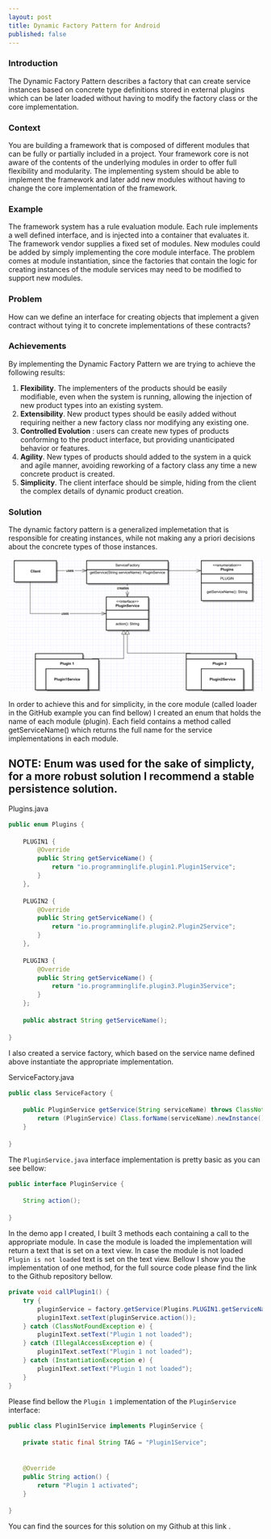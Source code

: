 ```yaml
---
layout: post
title: Dynamic Factory Pattern for Android
published: false
---
```



### Introduction

The Dynamic Factory Pattern describes a factory that can create service instances based on concrete type definitions stored in external plugins which can be later loaded without having to modify the factory class or the core implementation.

### Context

You are building a framework that is composed of different modules that can be fully or partially included in a project. Your framework core is not aware of the contents of the underlying modules in order to offer full flexibility and modularity. The implementing system should be able to implement the framework and later add new modules without having to change the core implementation of the framework.

### Example

The framework system has a rule evaluation module. Each rule implements a well defined interface, and is injected into a container that evaluates it.
The framework vendor supplies a fixed set of modules. New modules could be added by simply implementing the core module interface. The problem comes at module instantiation, since the factories that contain the logic for creating instances of the module services may need to be modified to support new modules.

### Problem

How can we define an interface for creating objects that implement a given contract without tying it to concrete implementations of these contracts?

### Achievements

By implementing the Dynamic Factory Pattern we are trying to achieve the following results:

  1. <b>Flexibility</b>. The implementers of the products should be easily modifiable, even when the system is running, allowing the injection of new product types into an existing system.
  2. <b>Extensibility</b>. New product types should be easily added without requiring neither a new factory class nor modifying any existing one.
  3. <b>Controlled Evolution</b> : users can create new types of products conforming to the product interface, but providing unanticipated behavior or features.
  4. <b>Agility</b>. New types of products should added to the system in a quick and agile manner, avoiding reworking of a factory class any time a new concrete product is created.
  5. <b>Simplicity</b>. The client interface should be simple, hiding from the client the complex details of dynamic product creation.
  
### Solution

The dynamic factory pattern is a generalized implemetation that is responsible for creating instances, while not making any a priori decisions about the concrete types of those instances.

![Dynamic Factory Pattern](/public/images/Dynamic_Factory_Pattern.png)

In order to achieve this and for simplicity, in the core module (called loader in the GitHub example you can find bellow) I created an enum that holds the name of each module (plugin). Each field contains a method called getServiceName() which returns the full name for the service implementations in each module.

NOTE: Enum was used for the sake of simplicty, for a more robust solution I recommend a stable persistence solution.
----

Plugins.java

```java
public enum Plugins {

    PLUGIN1 {
        @Override
        public String getServiceName() {
            return "io.programminglife.plugin1.Plugin1Service";
        }
    },

    PLUGIN2 {
        @Override
        public String getServiceName() {
            return "io.programminglife.plugin2.Plugin2Service";
        }
    },

    PLUGIN3 {
        @Override
        public String getServiceName() {
            return "io.programminglife.plugin3.Plugin3Service";
        }
    };

    public abstract String getServiceName();

}
```

I also created a service factory, which based on the service name defined above instantiate the appropriate implementation.

ServiceFactory.java

```java
public class ServiceFactory {

    public PluginService getService(String serviceName) throws ClassNotFoundException, IllegalAccessException, InstantiationException {
        return (PluginService) Class.forName(serviceName).newInstance();
    }

}
```

The ```PluginService.java``` interface implementation is pretty basic as you can see bellow:

```java
public interface PluginService {

    String action();

}
```

In the demo app I created, I built 3 methods each containing a call to the appropriate module. In case the module is loaded the implementation will return a text that is set on a text view. In case the module is not loaded ```Plugin is not loaded``` text is set on the text view. Bellow I show you the implementation of one method, for the full source code please find the link to the Github repository bellow.

```java
private void callPlugin1() {
    try {
        pluginService = factory.getService(Plugins.PLUGIN1.getServiceName());
        plugin1Text.setText(pluginService.action());
    } catch (ClassNotFoundException e) {
        plugin1Text.setText("Plugin 1 not loaded");
    } catch (IllegalAccessException e) {
        plugin1Text.setText("Plugin 1 not loaded");
    } catch (InstantiationException e) {
        plugin1Text.setText("Plugin 1 not loaded");
    }
}
```

Please find bellow the ```Plugin 1``` implementation of the ```PluginService``` interface:

```java
public class Plugin1Service implements PluginService {

    private static final String TAG = "Plugin1Service";


    @Override
    public String action() {
        return "Plugin 1 activated";
    }

}
```

You can find the sources for this solution on my Github at this <a hef="https://github.com/andreivisan/DynamicModuleLoading"> link </a>. 




